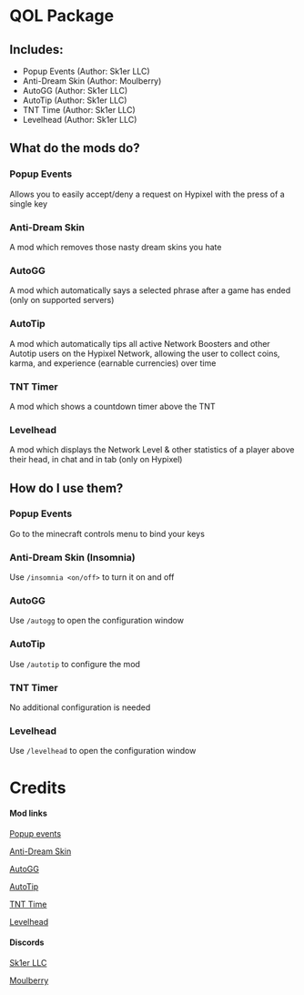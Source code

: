 # QOL Package

## Includes:

- Popup Events (Author: Sk1er LLC)
- Anti-Dream Skin (Author: Moulberry)
- AutoGG (Author: Sk1er LLC)
- AutoTip (Author: Sk1er LLC)
- TNT Time (Author: Sk1er LLC)
- Levelhead (Author: Sk1er LLC)


## What do the mods do?

### Popup Events

Allows you to easily accept/deny a request on Hypixel with the press of a single key

### Anti-Dream Skin

A mod which removes those nasty dream skins you hate

### AutoGG

A mod which automatically says a selected phrase after a game has ended (only on supported servers)

### AutoTip

A mod which automatically tips all active Network Boosters and other Autotip users on the Hypixel Network, allowing the user to collect coins, karma, and experience (earnable currencies) over time

### TNT Timer

A mod which shows a countdown timer above the TNT

### Levelhead

A mod which displays the Network Level & other statistics of a player above their head, in chat and in tab (only on Hypixel)



## How do I use them?

### Popup Events

Go to the minecraft controls menu to bind your keys

### Anti-Dream Skin (Insomnia)

Use `/insomnia <on/off>` to turn it on and off

### AutoGG

Use `/autogg` to open the configuration window

### AutoTip

Use `/autotip` to configure the mod

### TNT Timer

No additional configuration is needed

### Levelhead

Use `/levelhead` to open the configuration window


# Credits

#### Mod links

[Popup events](https://sk1er.club/mods/popup_events)

[Anti-Dream Skin](https://github.com/Moulberry/Insomnia)

[AutoGG](https://sk1er.club/mods/autogg)

[AutoTip](https://autotip.pro/)

[TNT Time](https://sk1er.club/mods/tnttime)

[Levelhead](https://sk1er.club/mods/level_head)


#### Discords
[Sk1er LLC](https://discord.gg/sk1er)

[Moulberry](https://discord.gg/moulberry)
